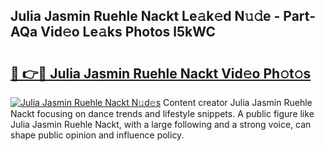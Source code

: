## Julia Jasmin Ruehle Nackt Le𝚊k𝚎d N𝚞𝚍e - Part-AQa Vid𝚎o Le𝚊ks Photos l5kWC

# <h2><a href="http://fb39dw.evod.top/?m=Julia+Jasmin+Ruehle+Nackt">🔗 👉🔴 Julia Jasmin Ruehle Nackt Vid𝚎o Ph𝚘t𝚘s</a></h2>

[![Julia Jasmin Ruehle Nackt N𝚞d𝚎s](https://i.imgur.com/8V9OHl7.gif)](http://fb39dw.evod.top/?m=Julia+Jasmin+Ruehle+Nackt)
Content creator Julia Jasmin Ruehle Nackt focusing on dance trends and lifestyle snippets. A public figure like Julia Jasmin Ruehle Nackt, with a large following and a strong voice, can shape public opinion and influence policy. 
